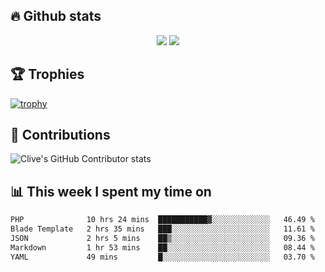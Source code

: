 ## &#128293; Github stats

<!-- GitHub Readme Streak Stats - https://github.com/DenverCoder1/github-readme-streak-stats -->
<p align="center">

<picture>
  <source 
    srcset="https://github-readme-stats.vercel.app/api?username=clivewalkden&count_private=true&show_icons=true&theme=darcula"
    media="(prefers-color-scheme: dark)"
  />
  <source
    srcset="https://github-readme-stats.vercel.app/api?username=clivewalkden&count_private=true&show_icons=true&theme=calm"
    media="(prefers-color-scheme: light), (prefers-color-scheme: no-preference)"
  />
  <img src="https://github-readme-stats.vercel.app/api?username=clivewalkden&count_private=true&show_icons=true&theme=darcula" />
</picture>

<a href="https://git.io/streak-stats" target="_blank">
  <img src="http://github-readme-streak-stats.herokuapp.com?user=clivewalkden&theme=darcula&date_format=j%20M%5B%20Y%5D" />
</a>

</p>

## &#127942; Trophies
[![trophy](https://github-profile-trophy.vercel.app/?username=clivewalkden&theme=onedark)](https://github.com/clivewalkden/github-profile-trophy)

## &#129309; Contributions
![Clive's GitHub Contributor stats](https://github-contributor-stats.vercel.app/api?username=clivewalkden)

## &#128202; This week I spent my time on
<!--START_SECTION:waka-->

```txt
PHP              10 hrs 24 mins  ███████████▓░░░░░░░░░░░░░   46.49 %
Blade Template   2 hrs 35 mins   ███░░░░░░░░░░░░░░░░░░░░░░   11.61 %
JSON             2 hrs 5 mins    ██▒░░░░░░░░░░░░░░░░░░░░░░   09.36 %
Markdown         1 hr 53 mins    ██░░░░░░░░░░░░░░░░░░░░░░░   08.44 %
YAML             49 mins         █░░░░░░░░░░░░░░░░░░░░░░░░   03.70 %
```

<!--END_SECTION:waka-->
